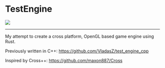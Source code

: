 # TestEngine

[![](http://github-actions.40ants.com/vlasdasz/test-engine/matrix.svg)](https://github.com/vlasdasz/test-engine)

---

My attempt to create a cross platform, OpenGL based game engine using Rust.

Previously written in C++: https://github.com/VladasZ/test_engine_cpp

Inspired by Cross++: https://github.com/maxon887/Cross
